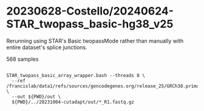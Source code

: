 
#	20230628-Costello/20240624-STAR_twopass_basic-hg38_v25

Rerunning using STAR's Basic twopassMode rather than manually with entire dataset's splice junctions.

568 samples


```

STAR_twopass_basic_array_wrapper.bash --threads 8 \
  --ref /francislab/data1/refs/sources/gencodegenes.org/release_25/GRCh38.primary_assembly.genome \
  --out ${PWD}/out \
  ${PWD}/../20231004-cutadapt/out/*_R1.fastq.gz

```


